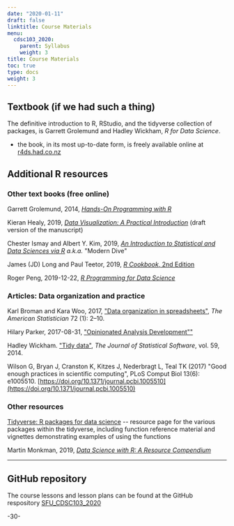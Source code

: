 ```yaml
---
date: "2020-01-11"
draft: false
linktitle: Course Materials
menu:
  cdsc103_2020:
    parent: Syllabus
    weight: 3
title: Course Materials
toc: true
type: docs
weight: 3
---
```



## Textbook (if we had such a thing)

The definitive introduction to R, RStudio, and the tidyverse collection of packages, is Garrett Grolemund and Hadley Wickham, _R for Data Science_. 

* the book, in its most up-to-date form, is freely available online at [r4ds.had.co.nz](https://r4ds.had.co.nz/)



## Additional R resources

### 


### Other text books (free online)

Garrett Grolemund, 2014, [_Hands-On Programming with R_](https://rstudio-education.github.io/hopr/)

Kieran Healy, 2019, [_Data Visualization: A Practical Introduction_](http://socviz.co/) (draft version of the manuscript)

Chester Ismay and Albert Y. Kim, 2019, [_An Introduction to Statistical and Data Sciences via R_](http://moderndive.com/) _a.k.a._ "Modern Dive"

James (JD) Long and Paul Teetor, 2019, [_R Cookbook_, 2nd Edition](https://rc2e.com/)

Roger Peng, 2019-12-22, [_R Programming for Data Science_](https://bookdown.org/rdpeng/rprogdatascience/)



### Articles: Data organization and practice

Karl Broman and Kara Woo, 2017, ["Data organization in spreadsheets"](https://doi.org/10.1080/00031305.2017.1375989), _The American Statistician_ 72 (1): 2–10.

Hilary Parker, 2017-08-31, ["Opinionated Analysis Development""](https://peerj.com/preprints/3210/)

Hadley Wickham. ["Tidy data"](https://vita.had.co.nz/papers/tidy-data.html), _The Journal of Statistical Software_, vol. 59, 2014.

Wilson G, Bryan J, Cranston K, Kitzes J, Nederbragt L, Teal TK (2017) "Good enough practices in scientific computing", PLoS Comput Biol 13(6): e1005510. [https://doi.org/10.1371/journal.pcbi.1005510](https://doi.org/10.1371/journal.pcbi.1005510)


### Other resources

[Tidyverse: R packages for data science](https://www.tidyverse.org/) -- resource page for the various packages within the tidyverse, including function reference material and vignettes demonstrating examples of using the functions

Martin Monkman, 2019, [_Data Science with R: A Resource Compendium_](https://bookdown.org/martin_monkman/DataScienceResources_book/)




***

## GitHub repository

The course lessons and lesson plans can be found at the GitHub respository [SFU_CDSC103_2020](hhttps://github.com/MonkmanMH/SFU_CDSC103_2020)

-30-

